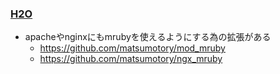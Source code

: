 ### [H2O](https://github.com/h2o/h2o)

* apacheやnginxにもmrubyを使えるようにする為の拡張がある
  * https://github.com/matsumotory/mod_mruby
  * https://github.com/matsumotory/ngx_mruby
